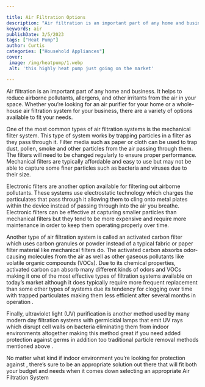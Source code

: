 ```yaml
---

title: Air Filtration Options
description: "Air filtration is an important part of any home and business. It helps to reduce airborne pollutants, allergens, and other irritan...get more detail"
keywords: air
publishDate: 3/5/2023
tags: ["Heat Pump"]
author: Curtis
categories: ["Household Appliances"]
cover: 
 image: /img/heatpump/1.webp
 alt: 'this highly heat pump just going on the market'

---
```


Air filtration is an important part of any home and business. It helps to reduce airborne pollutants, allergens, and other irritants from the air in your space. Whether you’re looking for an air purifier for your home or a whole-house air filtration system for your business, there are a variety of options available to fit your needs.

One of the most common types of air filtration systems is the mechanical filter system. This type of system works by trapping particles in a filter as they pass through it. Filter media such as paper or cloth can be used to trap dust, pollen, smoke and other particles from the air passing through them. The filters will need to be changed regularly to ensure proper performance. Mechanical filters are typically affordable and easy to use but may not be able to capture some finer particles such as bacteria and viruses due to their size. 

Electronic filters are another option available for filtering out airborne pollutants. These systems use electrostatic technology which charges the particulates that pass through it allowing them to cling onto metal plates within the device instead of passing through into the air you breathe. Electronic filters can be effective at capturing smaller particles than mechanical filters but they tend to be more expensive and require more maintenance in order to keep them operating properly over time. 

Another type of air filtration system is called an activated carbon filter which uses carbon granules or powder instead of a typical fabric or paper filter material like mechanical filters do. The activated carbon absorbs odor-causing molecules from the air as well as other gaseous pollutants like volatile organic compounds (VOCs). Due to its chemical properties, activated carbon can absorb many different kinds of odors and VOCs making it one of the most effective types of filtration systems available on today’s market although it does typically require more frequent replacement than some other types of systems due its tendency for clogging over time with trapped particulates making them less efficient after several months in operation . 

Finally, ultraviolet light (UV) purification is another method used by many modern day filtration systems with germicidal lamps that emit UV rays which disrupt cell walls on bacteria eliminating them from indoor environments altogether making this method great if you need added protection against germs in addition too traditional particle removal methods mentioned above . 

No matter what kind if indoor environment you’re looking for protection against , there’s sure to be an appropriate solution out there that will fit both your budget and needs when it comes down selecting an appropriate Air Filtration System
